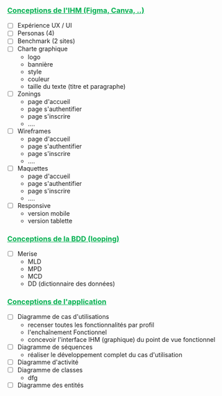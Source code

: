
### <font color="#00b050"><u>Conceptions de l'IHM (Figma, Canva, ..)</u></font>
- [ ] Expérience UX / UI
- [ ] Personas (4)
- [ ] Benchmark (2 sites)
- [ ] Charte graphique
	- logo
	- bannière
	- style
	- couleur
	- taille du texte (titre et paragraphe)
- [ ] Zonings
	- page d'accueil
	- page s'authentifier
	- page s'inscrire
	- ….
- [ ] Wireframes
	- page d'accueil
	- page s'authentifier
	- page s'inscrire
	- ….
- [ ] Maquettes
	- page d'accueil
	- page s'authentifier
	- page s'inscrire
	- ….
- [ ] Responsive
	- version mobile
	- version tablette

### <font color="#00b050"><u>Conceptions de la BDD (looping)</u></font>
- [ ] Merise
	- MLD
	- MPD
	- MCD
	- DD (dictionnaire des données)

### <font color="#00b050"><u>Conceptions de l'application</u></font>
- [ ] Diagramme de cas d'utilisations
	- recenser toutes les fonctionnalités par profil
	- l'enchaînement Fonctionnel
	- concevoir l'interface IHM (graphique) du point de vue fonctionnel
- [ ] Diagramme de séquences
	- réaliser le développement complet du cas d'utilisation
- [ ] Diagramme d'activité
- [ ] Diagramme de classes
	- dfg
- [ ] Diagramme des entités